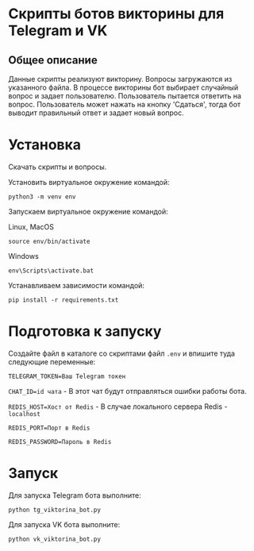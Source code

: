 # Скрипты ботов викторины для Telegram и VK

## Общее описание
Данные скрипты реализуют викторину. Вопросы загружаются из указанного файла. В процессе викторины бот выбирает
случайный вопрос и задает пользователю. Пользователь пытается ответить на вопрос. Пользователь может нажать 
на кнопку 'Сдаться', тогда бот выводит правильный ответ и задает новый вопрос.

# Установка
Скачать скрипты и вопросы.

Установить виртуальное окружение командой:
```commandline
python3 -m venv env
```

Запускаем виртуальное окружение командой:

Linux, MacOS
```commandline
source env/bin/activate
```

Windows
```commandline
env\Scripts\activate.bat
```

Устанавливаем зависимости командой:
```commandline
pip install -r requirements.txt
```

# Подготовка к запуску
Создайте файл в каталоге со скриптами файл `.env` и впишите туда следующие переменные:

`TELEGRAM_TOKEN=Ваш Telegram токен`

`CHAT_ID=id чата` - В этот чат будут отправляться ошибки работы бота. 

`REDIS_HOST=Хост от Redis` - В случае локального сервера Redis - `localhost`

`REDIS_PORT=Порт в Redis`

`REDIS_PASSWORD=Пароль в Redis`


# Запуск

Для запуска Telegram бота выполните:
```commandline
python tg_viktorina_bot.py
```

Для запуска VK бота выполните:
```commandline
python vk_viktorina_bot.py
```